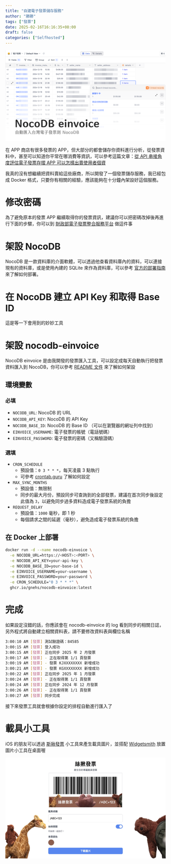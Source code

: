 ```yaml
---
title: "自建電子發票儲存服務"
author: "勝勝"
tags: ["發票"]
date: 2025-02-16T16:16:35+08:00
draft: false
categories: ["Selfhosted"]
---
```


![](/img/self-hosted-e-invoice-storage-service/399413837-7146aa39-1938-4c05-955f-4b021b3e90b7.png)

在 APP 商店有很多發票的 APP，但大部分的都會儲存你資料進行分析，從發票資料中，甚至可以知道你平常在哪消費等資訊，可以參考這篇文章：[從 API 串接角度評估電子發票存摺 APP 可以怎樣出賣使用者個資](https://blog.user.today/invoice-api-problem/)

我真的沒有想繼續把資料賣給這些廠商，所以開發了一個發票儲存服務，我已經包成 Docker 格式，只要你有相關的經驗，應該能夠在十分鐘內架設好這個服務。

# 修改密碼

為了避免原本的發票 APP 繼續取得你的發票資訊，建議你可以把密碼改掉後再進行下面的步驟，你可以到 [財政部電子發票整合服務平台](https://www.einvoice.nat.gov.tw/) 做這件事

# 架設 NocoDB

NocoDB 是一款資料庫的介面軟體，可以透過他查看資料庫內的資料，可以連接現有的資料庫，或是使用內建的 SQLite 來作為資料庫，可以參考 [官方的部署指南](https://docs.nocodb.com/getting-started/self-hosted/installation/docker-install) 來了解如何部署。

# 在 NocoDB 建立 API Key 和取得 Base ID

這是等一下會用到的妙妙工具

# 架設 nocodb-einvoice

NocoDB einvoice 是由我開發的發票匯入工具，可以設定成每天自動執行把發票資料匯入到 NocoDB，你可以參考 [README 文件](https://github.com/gnehs/nocodb-einvoice) 來了解如何架設

## 環境變數

### 必填

- `NOCODB_URL`: NocoDB 的 URL
- `NOCODB_API_KEY`: NocoDB 的 API Key
- `NOCODB_BASE_ID`: NocoDB 的 Base ID （可以在瀏覽器的網址列中找到）
- `EINVOICE_USERNAME`: 電子發票的帳號（電話號碼）
- `EINVOICE_PASSWORD`: 電子發票的密碼（又稱驗證碼）

### 選填

- `CRON_SCHEDULE`
  - 預設值：`0 3 * * *`，每天凌晨 3 點執行
  - 可參考 [crontab.guru](https://crontab.guru/) 了解如何設定
- `MAX_SYNC_MONTHS`
  - 預設值：無限制
  - 同步的最大月份，預設同步可查詢到的全部發票，建議在首次同步後設定此值為 `3`，以避免同步過多資料造成電子發票系統的負擔
- `REQUEST_DELAY`
  - 預設值：`1000` 毫秒，即 1 秒
  - 每個請求之間的延遲（毫秒），避免造成電子發票系統的負擔

## 在 Docker 上部署

```bash
docker run -d --name nocodb-einvoice \
  -e NOCODB_URL=https://<HOST>:<PORT> \
  -e NOCODB_API_KEY=your-api-key \
  -e NOCODB_BASE_ID=your-base-id \
  -e EINVOICE_USERNAME=your-username \
  -e EINVOICE_PASSWORD=your-password \
  -e CRON_SCHEDULE="0 3 * * *" \
  ghcr.io/gnehs/nocodb-einvoice:latest
```

# 完成

如果設定沒錯的話，你應該會在 nocodb-einvoice 的 log 看到同步的相關日誌，另外程式將自動建立相關資料表，請不要修改資料表與欄位名稱

```bash
3:00:10 AM [發票] 測試驗證碼：84585
3:00:15 AM [發票] 登入成功
3:00:15 AM [發票] 正在同步 2025 年 2 月發票
3:00:17 AM [發票] - 正在取得第 1/1 頁發票
3:00:19 AM [發票] - 發票 KJXXXXXXXX 新增成功
3:00:21 AM [發票] - 發票 KGXXXXXXXX 新增成功
3:00:22 AM [發票] 正在同步 2025 年 1 月發票
3:00:24 AM [發票] - 正在取得第 1/1 頁發票
3:00:24 AM [發票] 正在同步 2024 年 12 月發票
3:00:26 AM [發票] - 正在取得第 1/1 頁發票
3:00:27 AM [發票] 同步完成
```

接下來發票工具就會根據你設定的排程自動進行匯入了

# 載具小工具

iOS 的朋友可以透過 [斯揪發票](https://skog-einvoice.gnehs.net/) 小工具來產生載具圖片，並搭配 [Widgetsmith](https://apps.apple.com/tw/app/widgetsmith/id1523682319) 放置圖片小工具在桌面喔

![](/img/self-hosted-e-invoice-storage-service/skog-einvoice.jpeg)
